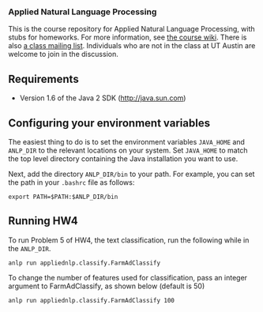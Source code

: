 ### Applied Natural Language Processing

This is the course repository for Applied Natural Language Processing, with stubs for homeworks. For more information, see [the course wiki](https://github.com/utcompling/applied-nlp/wiki). There is also [a class mailing list](https://groups.google.com/forum/?hl=en&fromgroups#!forum/ut-austin-applied-nlp). Individuals who are not in the class at UT Austin are welcome to join in the discussion.

## Requirements

* Version 1.6 of the Java 2 SDK (http://java.sun.com)

## Configuring your environment variables

The easiest thing to do is to set the environment variables `JAVA_HOME`
and `ANLP_DIR` to the relevant locations on your system. Set `JAVA_HOME`
to match the top level directory containing the Java installation you
want to use.

Next, add the directory `ANLP_DIR/bin` to your path. For example, you
can set the path in your `.bashrc` file as follows:

	export PATH=$PATH:$ANLP_DIR/bin

## Running HW4

To run Problem 5 of HW4, the text classification, run the following while
in the `ANLP_DIR`.

	anlp run appliednlp.classify.FarmAdClassify

To change the number of features used for classification, pass an integer argument to FarmAdClassify, as shown below (default is 50)

	anlp run appliednlp.classify.FarmAdClassify 100